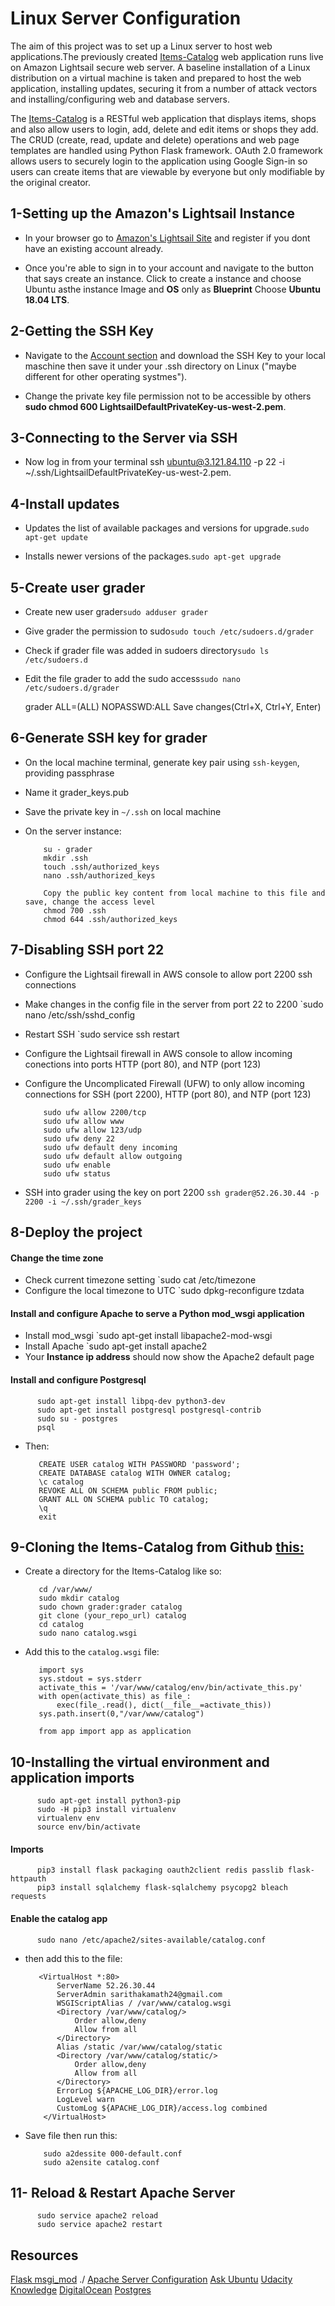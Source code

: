 # Linux Server Configuration


The aim of this project was to set up a Linux server to host web applications.The previously created [Items-Catalog](https://github.com/Casneil/Items-Catalog) web application runs live on Amazon Lightsail secure web server. A baseline installation of a Linux distribution on a virtual machine is taken and prepared to host the web application, installing updates, securing it from a number of attack vectors and installing/configuring web and database servers.

The [Items-Catalog](https://github.com/Casneil/Items-Catalog)  is a RESTful web application that displays items, shops and also allow users to login, add, delete and edit items or shops they add. The CRUD (create, read, update and delete) operations and web page templates are handled using Python Flask framework. OAuth 2.0 framework allows users to securely login to the application using Google Sign-in so users can create items that are viewable by everyone but only modifiable by the original creator.

## 1-Setting up the Amazon's Lightsail Instance 

* In your browser go to [Amazon's Lightsail Site](https://lightsail.aws.amazon.com) and register if you dont have an existing account already.

* Once you're able to sign in  to your account and navigate to the button that says create an instance. Click to create a instance and choose Ubuntu asthe instance Image and **OS** only as **Blueprint** Choose **Ubuntu 18.04 LTS**.  

## 2-Getting the SSH Key

* Navigate to the [Account section](https://lightsail.aws.amazon.com/ls/webapp/account/profile) and download the SSH Key to your local maschine then save it under your .ssh directory on Linux ("maybe different for other operating systmes"). 

* Change the private key file permission not to be accessible by others **sudo chmod 600 LightsailDefaultPrivateKey-us-west-2.pem**.

## 3-Connecting to the Server via SSH

* Now log in from your terminal ssh ubuntu@3.121.84.110 -p 22 -i ~/.ssh/LightsailDefaultPrivateKey-us-west-2.pem.

## 4-Install updates

          
*  Updates the list of available packages and versions for upgrade.`sudo apt-get update`   
            
*  Installs newer versions of the packages.`sudo apt-get upgrade` 

## 5-Create user grader
           
           
*  Create new user grader`sudo adduser grader`

*  Give grader the permission to sudo`sudo touch /etc/sudoers.d/grader`                   
           
*  Check if grader file was added in sudoers directory`sudo ls /etc/sudoers.d`
           
*  Edit the file grader to add the sudo access`sudo nano /etc/sudoers.d/grader` 

      grader ALL=(ALL) NOPASSWD:ALL
      Save changes(Ctrl+X, Ctrl+Y, Enter)


## 6-Generate SSH key for grader

*  On the local machine terminal, generate key pair using `ssh-keygen`, providing passphrase
*  Name it grader_keys.pub
*  Save the private key in `~/.ssh` on local machine
*  On the server instance:

           su - grader
           mkdir .ssh
           touch .ssh/authorized_keys
           nano .ssh/authorized_keys

           Copy the public key content from local machine to this file and save, change the access level
           chmod 700 .ssh
           chmod 644 .ssh/authorized_keys


## 7-Disabling SSH port 22

*  Configure the Lightsail firewall in AWS console to allow port 2200 ssh connections
*  Make changes in the config file in the server from port 22 to 2200 `sudo nano /etc/ssh/sshd_config
*  Restart SSH `sudo service ssh restart
*  Configure the Lightsail firewall in AWS console to allow incoming conections into ports HTTP (port 80), and NTP
   (port 123)
*  Configure the Uncomplicated Firewall (UFW) to only allow incoming connections for SSH (port 2200), HTTP (port 80),
   and NTP (port 123)

           sudo ufw allow 2200/tcp
           sudo ufw allow www
           sudo ufw allow 123/udp
           sudo ufw deny 22
           sudo ufw default deny incoming
           sudo ufw default allow outgoing
           sudo ufw enable
           sudo ufw status

*  SSH into grader using the key on port 2200 `ssh grader@52.26.30.44 -p 2200 -i ~/.ssh/grader_keys`


## 8-Deploy the project

#### Change the time zone 
*  Check current timezone setting `sudo cat /etc/timezone
*  Configure the local timezone to UTC `sudo dpkg-reconfigure tzdata

#### Install and configure Apache to serve a Python mod_wsgi application
*  Install mod_wsgi `sudo apt-get install libapache2-mod-wsgi
*  Install Apache `sudo apt-get install apache2
*  Your **Instance ip address** should now show the Apache2 default page

#### Install and configure Postgresql

          sudo apt-get install libpq-dev python3-dev
          sudo apt-get install postgresql postgresql-contrib
          sudo su - postgres
          psql
          
*  Then: 

          CREATE USER catalog WITH PASSWORD 'password';
          CREATE DATABASE catalog WITH OWNER catalog;
          \c catalog
          REVOKE ALL ON SCHEMA public FROM public;
          GRANT ALL ON SCHEMA public TO catalog;
          \q
          exit

## 9-Cloning the Items-Catalog from Github [this:](https://github.com/Casneil/Items-Catalog) 

*  Create a directory for the Items-Catalog like so:

          cd /var/www/
          sudo mkdir catalog
          sudo chown grader:grader catalog
          git clone (your_repo_url) catalog
          cd catalog
          sudo nano catalog.wsgi
          
*  Add this to the `catalog.wsgi` file:          

          import sys
          sys.stdout = sys.stderr
          activate_this = '/var/www/catalog/env/bin/activate_this.py'
          with open(activate_this) as file_:
              exec(file_.read(), dict(__file__=activate_this))
          sys.path.insert(0,"/var/www/catalog")

          from app import app as application
          
 ## 10-Installing the virtual environment and application imports 
 
          sudo apt-get install python3-pip
          sudo -H pip3 install virtualenv
          virtualenv env
          source env/bin/activate
          
  #### Imports 
  
          pip3 install flask packaging oauth2client redis passlib flask-httpauth
          pip3 install sqlalchemy flask-sqlalchemy psycopg2 bleach requests  
          
          
#### Enable the catalog app       

          sudo nano /etc/apache2/sites-available/catalog.conf

*  then add this to the file:

          <VirtualHost *:80>
              ServerName 52.26.30.44
              ServerAdmin sarithakamath24@gmail.com
              WSGIScriptAlias / /var/www/catalog.wsgi
              <Directory /var/www/catalog/>
                  Order allow,deny
                  Allow from all
              </Directory>
              Alias /static /var/www/catalog/static
              <Directory /var/www/catalog/static/>
                  Order allow,deny
                  Allow from all
              </Directory>
              ErrorLog ${APACHE_LOG_DIR}/error.log
              LogLevel warn
              CustomLog ${APACHE_LOG_DIR}/access.log combined
           </VirtualHost>

*  Save file then run this:

           sudo a2dessite 000-default.conf
           sudo a2ensite catalog.conf
           
           
  ## 11- Reload & Restart Apache Server
  
          sudo service apache2 reload
          sudo service apache2 restart
          
          
## Resources

[Flask msgi_mod](http://flask.pocoo.org/docs/0.12/deploying/mod_wsgi/) ./
[Apache Server Configuration](https://httpd.apache.org/docs/current/configuring.html)
[Ask Ubuntu](https://askubuntu.com/)
[Udacity Knowledge](https://knowledge.udacity.com/)
[DigitalOcean](https://www.digitalocean.com/community/tutorials/how-to-set-up-apache-virtual-hosts-on-ubuntu-14-04-lts)
[Postgres](https://www.postgresql.org/docs/current/sql-createuser.html)


